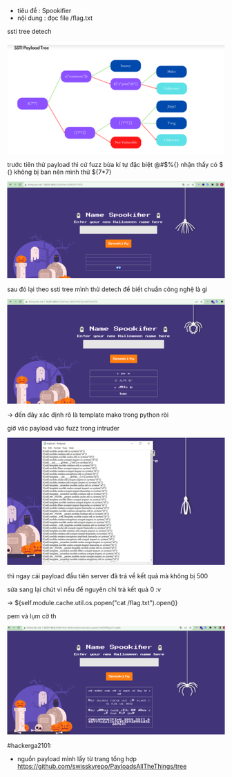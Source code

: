 - tiêu đề : Spookifier
- nội dung : đọc file /flag.txt 

ssti tree detech

![Alt text](<../image/50.1.png>)

trước tiên thử payload thì cứ fuzz bừa kí tự đặc biệt @#$\%{} nhận thấy có $ {} không bị ban 
nên mình thử ${7*7}

![Alt text](<../image/50.2.png>)

sau đó lại theo ssti tree mình thử detech để biết chuẩn công nghệ là gì 

![Alt text](<../image/50.3.png>)

-> đến đây xác định rõ là template mako trong python ròi 

giờ vác payload vào fuzz trong intruder 

![Alt text](<../image/50.4.png>)

thì ngay cái payload đầu tiên server đã trả về kết quả mà không bị 500 

sửa sang lại chút vì nếu để nguyên chỉ trả kết quả 0 :v 

-> ${self.module.cache.util.os.popen("cat /flag.txt").open()}

pem và lụm cờ th 

![Alt text](<../image/50.5.png>)

#hackerga2101: 
- nguồn payload mình lấy từ trang tổng hợp  https://github.com/swisskyrepo/PayloadsAllTheThings/tree